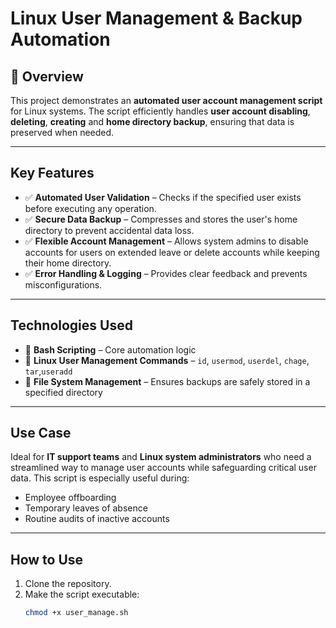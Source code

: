 # Linux User Management & Backup Automation
## 📄 Overview
This project demonstrates an **automated user account management script** for Linux systems. The script efficiently handles **user account disabling**, **deleting**, **creating** and **home directory backup**, ensuring that data is preserved when needed.

---

##  Key Features
- ✅ **Automated User Validation** – Checks if the specified user exists before executing any operation.  
- ✅ **Secure Data Backup** – Compresses and stores the user's home directory to prevent accidental data loss.  
- ✅ **Flexible Account Management** – Allows system admins to disable accounts for users on extended leave or delete accounts while keeping their home directory.  
- ✅ **Error Handling & Logging** – Provides clear feedback and prevents misconfigurations.

---

##  Technologies Used

- 🔹 **Bash Scripting** – Core automation logic  
- 🔹 **Linux User Management Commands** – `id`, `usermod`, `userdel`, `chage`, `tar`,`useradd` 
- 🔹 **File System Management** – Ensures backups are safely stored in a specified directory  

---

##  Use Case
Ideal for **IT support teams** and **Linux system administrators** who need a streamlined way to manage user accounts while safeguarding critical user data. This script is especially useful during:

- Employee offboarding
- Temporary leaves of absence
- Routine audits of inactive accounts

---

##  How to Use

1. Clone the repository.
2. Make the script executable:  
   ```bash
   chmod +x user_manage.sh
